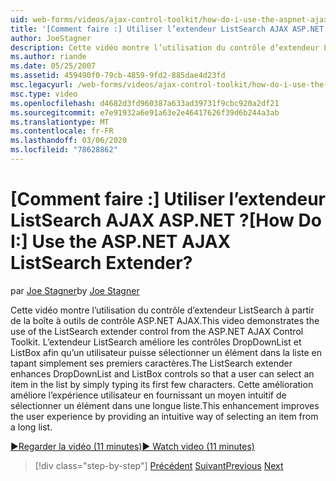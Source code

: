 ```yaml
---
uid: web-forms/videos/ajax-control-toolkit/how-do-i-use-the-aspnet-ajax-listsearch-extender
title: '[Comment faire :] Utiliser l’extendeur ListSearch AJAX ASP.NET ? | Microsoft Docs'
author: JoeStagner
description: Cette vidéo montre l’utilisation du contrôle d’extendeur ListSearch à partir de la boîte à outils de contrôle ASP.NET AJAX. L’extendeur ListSearch améliore DropDownList et L...
ms.author: riande
ms.date: 05/25/2007
ms.assetid: 459490f0-79cb-4859-9fd2-885dae4d23fd
msc.legacyurl: /web-forms/videos/ajax-control-toolkit/how-do-i-use-the-aspnet-ajax-listsearch-extender
msc.type: video
ms.openlocfilehash: d4682d3fd960387a633ad39731f9cbc920a2df21
ms.sourcegitcommit: e7e91932a6e91a63e2e46417626f39d6b244a3ab
ms.translationtype: MT
ms.contentlocale: fr-FR
ms.lasthandoff: 03/06/2020
ms.locfileid: "78628862"
---
```

# <a name="how-do-i-use-the-aspnet-ajax-listsearch-extender"></a><span data-ttu-id="a5b04-105">[Comment faire :] Utiliser l’extendeur ListSearch AJAX ASP.NET ?</span><span class="sxs-lookup"><span data-stu-id="a5b04-105">[How Do I:] Use the ASP.NET AJAX ListSearch Extender?</span></span>

<span data-ttu-id="a5b04-106">par [Joe Stagner](https://github.com/JoeStagner)</span><span class="sxs-lookup"><span data-stu-id="a5b04-106">by [Joe Stagner](https://github.com/JoeStagner)</span></span>

<span data-ttu-id="a5b04-107">Cette vidéo montre l’utilisation du contrôle d’extendeur ListSearch à partir de la boîte à outils de contrôle ASP.NET AJAX.</span><span class="sxs-lookup"><span data-stu-id="a5b04-107">This video demonstrates the use of the ListSearch extender control from the ASP.NET AJAX Control Toolkit.</span></span> <span data-ttu-id="a5b04-108">L’extendeur ListSearch améliore les contrôles DropDownList et ListBox afin qu’un utilisateur puisse sélectionner un élément dans la liste en tapant simplement ses premiers caractères.</span><span class="sxs-lookup"><span data-stu-id="a5b04-108">The ListSearch extender enhances DropDownList and ListBox controls so that a user can select an item in the list by simply typing its first few characters.</span></span> <span data-ttu-id="a5b04-109">Cette amélioration améliore l’expérience utilisateur en fournissant un moyen intuitif de sélectionner un élément dans une longue liste.</span><span class="sxs-lookup"><span data-stu-id="a5b04-109">This enhancement improves the user experience by providing an intuitive way of selecting an item from a long list.</span></span>

[<span data-ttu-id="a5b04-110">&#9654;Regarder la vidéo (11 minutes)</span><span class="sxs-lookup"><span data-stu-id="a5b04-110">&#9654; Watch video (11 minutes)</span></span>](https://channel9.msdn.com/Blogs/ASP-NET-Site-Videos/how-do-i-use-the-aspnet-ajax-listsearch-extender)

> [!div class="step-by-step"]
> <span data-ttu-id="a5b04-111">[Précédent](how-do-i-use-the-aspnet-ajax-nobot-control.md)
> [Suivant](how-do-i-use-the-pagingbulletedlist-extender-control.md)</span><span class="sxs-lookup"><span data-stu-id="a5b04-111">[Previous](how-do-i-use-the-aspnet-ajax-nobot-control.md)
[Next](how-do-i-use-the-pagingbulletedlist-extender-control.md)</span></span>
